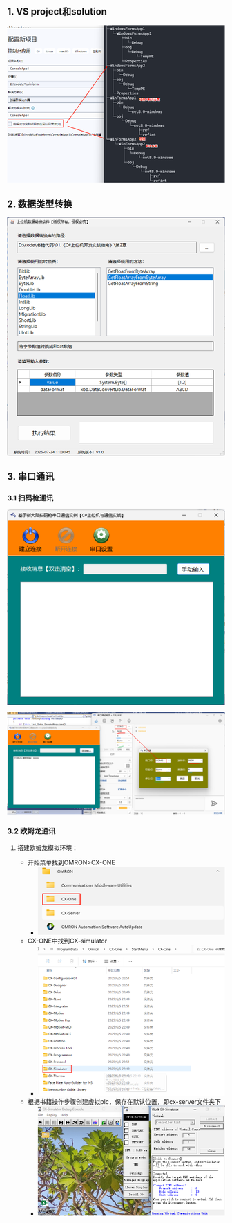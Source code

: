 ## 1. VS project和solution

![alt text](assets/image.png)

## 2. 数据类型转换

![alt text](assets/image-1.png)

## 3. 串口通讯

### 3.1 扫码枪通讯

![alt text](assets/image-2.png)

![alt text](assets/image-3.png)

### 3.2 欧姆龙通讯

1. 搭建欧姆龙模拟环境：

    - 开始菜单找到OMRON>CX-ONE
        - ![alt text](assets/image-4.png)
    - CX-ONE中找到CX-simulator
        - ![alt text](assets/image-5.png)
    - 根据书籍操作步骤创建虚拟plc，保存在默认位置，即cx-server文件夹下
        - ![alt text](assets/image-6.png)
        